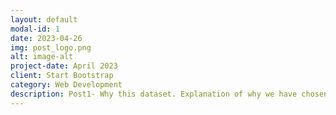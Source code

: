 ```yaml
---
layout: default
modal-id: 1
date: 2023-04-26
img: post_logo.png
alt: image-alt
project-date: April 2023
client: Start Bootstrap
category: Web Development
description: Post1- Why this dataset. Explanation of why we have chosen this dataset, Traffic Accidents in Madrid
---
```

